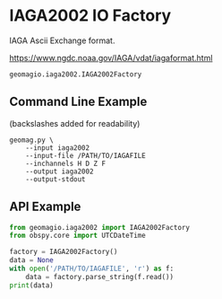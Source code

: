 IAGA2002 IO Factory
===================

IAGA Ascii Exchange format.

https://www.ngdc.noaa.gov/IAGA/vdat/iagaformat.html

`geomagio.iaga2002.IAGA2002Factory`

## Command Line Example
(backslashes added for readability)
```
geomag.py \
    --input iaga2002
    --input-file /PATH/TO/IAGAFILE
    --inchannels H D Z F
    --output iaga2002
    --output-stdout
```


## API Example
```python
from geomagio.iaga2002 import IAGA2002Factory
from obspy.core import UTCDateTime

factory = IAGA2002Factory()
data = None
with open('/PATH/TO/IAGAFILE', 'r') as f:
    data = factory.parse_string(f.read())
print(data)
```
